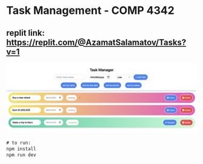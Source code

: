 # Task Management - COMP 4342

## replit link: https://replit.com/@AzamatSalamatov/Tasks?v=1

![Landing Page of Tasks](./ss.png)

```
# to run:
npm install
npm run dev
```
